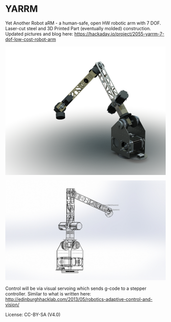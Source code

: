 # YARRM
Yet Another Robot aRM - a human-safe, open HW robotic arm with 7 DOF. Laser-cut steel and 3D Printed Part (eventually molded) construction.
Updated pictures and blog here: https://hackaday.io/project/2055-yarrm-7-dof-low-cost-robot-arm

![assembly render](https://raw.githubusercontent.com/jonnycowboy/YARRM/master/img/render2.png)

![line drawing](https://raw.githubusercontent.com/jonnycowboy/YARRM/master/img/complete.JPG)

Control will be via visual servoing which sends g-code to a stepper controller.  Similar to what is written here:
http://edinburghhacklab.com/2013/05/robotics-adaptive-control-and-vision/

License: CC-BY-SA (V4.0)
